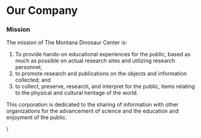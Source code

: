 # Our Company

### Mission

The mission of The Montana Dinosaur Center is:&#x20;

1. To provide hands-on educational experiences for the public, based as much as possible on actual research sites and utilizing research personnel;&#x20;
2. to promote research and publications on the objects and information collected; and&#x20;
3. to collect, preserve, research, and interpret for the public, items relating to the physical and cultural heritage of the world.

This corporation is dedicated to the sharing of information with other organizations for the advancement of science and the education and enjoyment of the public.

\

